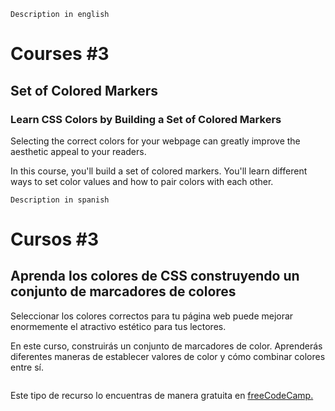 ```
Description in english
```
# Courses #3
## Set of Colored Markers
### Learn CSS Colors by Building a Set of Colored Markers
Selecting the correct colors for your webpage can greatly improve the aesthetic appeal to your readers.

In this course, you'll build a set of colored markers. You'll learn different ways to set color values and how to pair colors with each other.
```
Description in spanish
```
# Cursos #3
## Aprenda los colores de CSS construyendo un conjunto de marcadores de colores
Seleccionar los colores correctos para tu página web puede mejorar enormemente el atractivo estético para tus lectores.

En este curso, construirás un conjunto de marcadores de color. Aprenderás diferentes maneras de establecer valores de color y cómo combinar colores entre sí.
```
```
Este tipo de recurso lo encuentras de manera gratuita en [freeCodeCamp.](https:freecodecamp.org)
```